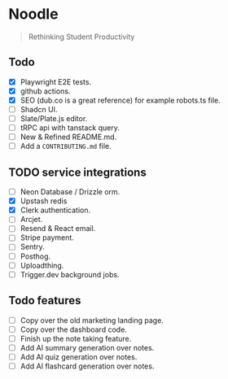 # Noodle

> Rethinking Student Productivity

## Todo

- [x] Playwright E2E tests.
- [x] github actions.
- [x] SEO (dub.co is a great reference) for example robots.ts file.
- [ ] Shadcn UI.
- [ ] Slate/Plate.js editor.
- [ ] tRPC api with tanstack query.
- [ ] New & Refined README.md.
- [ ] Add a `CONTRIBUTING.md` file.

## TODO service integrations

- [ ] Neon Database / Drizzle orm.
- [x] Upstash redis
- [x] Clerk authentication.
- [ ] Arcjet.
- [ ] Resend & React email.
- [ ] Stripe payment.
- [ ] Sentry.
- [ ] Posthog.
- [ ] Uploadthing.
- [ ] Trigger.dev background jobs.

## Todo features

- [ ] Copy over the old marketing landing page.
- [ ] Copy over the dashboard code.
- [ ] Finish up the note taking feature.
- [ ] Add AI summary generation over notes.
- [ ] Add AI quiz generation over notes.
- [ ] Add AI flashcard generation over notes.
